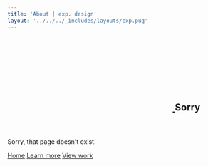 ```yaml
---
title: 'About | exp. design'
layout: '../../../_includes/layouts/exp.pug'
---
```


<section class="px-5 tablet:px-8 max-w-large pb-8 mb-8 xlarge:mx-auto">
  <header>
    <h2 class="small border-b border-t1 pb-2 mb-4">
      <a id="sorry" href="#sorry" class="flex mis--4 mie-1 no-underline">
        <svg class="icon" aria-hidden="true">
          <use xlink:href="#tabler-hash"></use>
        </svg>
      </a> Sorry
    </h2>
  </header>

  Sorry, that page doesn't exist.

  <nav class='pb-3 mb-6'>
    <a href='/' class='btn btn-primary'>Home</a>
    <a href='/about' class='btn btn-primary'>Learn more</a>
    <a href='/work' class='btn btn-primary'>View work</a>
  </nav>
</section>